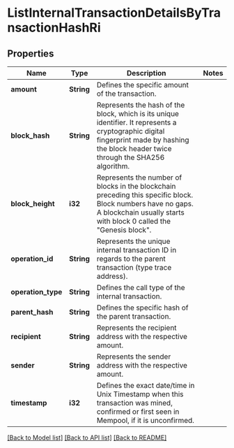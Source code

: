 # ListInternalTransactionDetailsByTransactionHashRi

## Properties

Name | Type | Description | Notes
------------ | ------------- | ------------- | -------------
**amount** | **String** | Defines the specific amount of the transaction. | 
**block_hash** | **String** | Represents the hash of the block, which is its unique identifier. It represents a cryptographic digital fingerprint made by hashing the block header twice through the SHA256 algorithm. | 
**block_height** | **i32** | Represents the number of blocks in the blockchain preceding this specific block. Block numbers have no gaps. A blockchain usually starts with block 0 called the \"Genesis block\". | 
**operation_id** | **String** | Represents the unique internal transaction ID in regards to the parent transaction (type trace address). | 
**operation_type** | **String** | Defines the call type of the internal transaction. | 
**parent_hash** | **String** | Defines the specific hash of the parent transaction. | 
**recipient** | **String** | Represents the recipient address with the respective amount. | 
**sender** | **String** | Represents the sender address with the respective amount. | 
**timestamp** | **i32** | Defines the exact date/time in Unix Timestamp when this transaction was mined, confirmed or first seen in Mempool, if it is unconfirmed. | 

[[Back to Model list]](../README.md#documentation-for-models) [[Back to API list]](../README.md#documentation-for-api-endpoints) [[Back to README]](../README.md)


